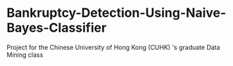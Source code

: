 # Bankruptcy-Detection-Using-Naive-Bayes-Classifier
Project for the Chinese University of Hong Kong (CUHK) 's graduate Data Mining class
